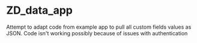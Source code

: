 # ZD_data_app
Attempt to adapt code from example app to pull all custom fields values as JSON. Code isn't working possibly because of issues with authentication
